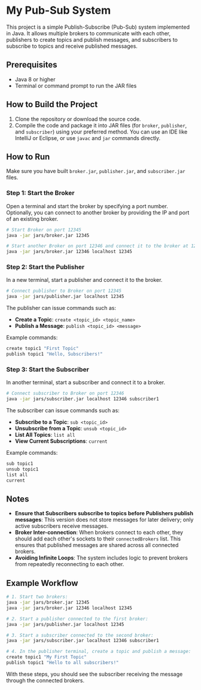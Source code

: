 # My Pub-Sub System

This project is a simple Publish-Subscribe (Pub-Sub) system implemented in Java. It allows multiple brokers to communicate with each other, publishers to create topics and publish messages, and subscribers to subscribe to topics and receive published messages.

## Prerequisites

- Java 8 or higher
- Terminal or command prompt to run the JAR files

## How to Build the Project

1. Clone the repository or download the source code.
2. Compile the code and package it into JAR files (for `broker`, `publisher`, and `subscriber`) using your preferred method. You can use an IDE like IntelliJ or Eclipse, or use `javac` and `jar` commands directly.

## How to Run

Make sure you have built `broker.jar`, `publisher.jar`, and `subscriber.jar` files.

### Step 1: Start the Broker

Open a terminal and start the broker by specifying a port number. Optionally, you can connect to another broker by providing the IP and port of an existing broker.

```bash
# Start Broker on port 12345
java -jar jars/broker.jar 12345

# Start another Broker on port 12346 and connect it to the broker at 12345
java -jar jars/broker.jar 12346 localhost 12345
```

### Step 2: Start the Publisher

In a new terminal, start a publisher and connect it to the broker.

```bash
# Connect publisher to Broker on port 12345
java -jar jars/publisher.jar localhost 12345
```

The publisher can issue commands such as:

- **Create a Topic**: `create <topic_id> <topic_name>`
- **Publish a Message**: `publish <topic_id> <message>`

Example commands:

```bash
create topic1 "First Topic"
publish topic1 "Hello, Subscribers!"
```

### Step 3: Start the Subscriber

In another terminal, start a subscriber and connect it to a broker.

```bash
# Connect subscriber to Broker on port 12346
java -jar jars/subscriber.jar localhost 12346 subscriber1
```

The subscriber can issue commands such as:

- **Subscribe to a Topic**: `sub <topic_id>`
- **Unsubscribe from a Topic**: `unsub <topic_id>`
- **List All Topics**: `list all`
- **View Current Subscriptions**: `current`

Example commands:

```bash
sub topic1
unsub topic1
list all
current
```

## Notes

- **Ensure that Subscribers subscribe to topics before Publishers publish messages**: This version does not store messages for later delivery; only active subscribers receive messages.
- **Broker Inter-connection**: When brokers connect to each other, they should add each other's sockets to their `connectedBrokers` list. This ensures that published messages are shared across all connected brokers.
- **Avoiding Infinite Loops**: The system includes logic to prevent brokers from repeatedly reconnecting to each other.

## Example Workflow

```bash
# 1. Start two brokers:
java -jar jars/broker.jar 12345
java -jar jars/broker.jar 12346 localhost 12345

# 2. Start a publisher connected to the first broker:
java -jar jars/publisher.jar localhost 12345

# 3. Start a subscriber connected to the second broker:
java -jar jars/subscriber.jar localhost 12346 subscriber1

# 4. In the publisher terminal, create a topic and publish a message:
create topic1 "My First Topic"
publish topic1 "Hello to all subscribers!"
```

With these steps, you should see the subscriber receiving the message through the connected brokers.
